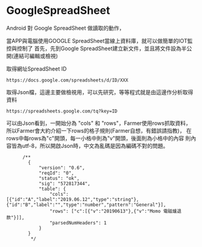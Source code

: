 # GoogleSpreadSheet
Android 對 Google SpreadSheet 做讀取的動作，


當APP與電腦使用GOOGLE SpreadSheet當線上資料庫，就可以做簡單的IOT監控與控制了
首先，先到Google SpreadSheet建立新文件，並且將文件設為半公開(連結可編輯或檢視)



取得網址SpreadSheet ID
  
    https://docs.google.com/spreadsheets/d/ID/XXX


取得Json檔，這邊主要做檢視用，可以先研究，等等程式就是由這邊作分析取得資料

    https://spreadsheets.google.com/tq?key=ID



可以由Json看到，一開始分為 "cols" 和 "rows"，Farmer使用rows抓取資料，
所以Farmer會大約介紹一下rows的格子規則(Farmer自想，有錯誤請指教)，
在rows中每rows為"c"開頭，每一小格中則為"v"開頭，後面則為小格中的內容
則內容皆為utf-8，所以開啟Json時，中文為亂碼是因為編碼不對的問題。

          /**
            {
                "version": "0.6",
                "reqId": "0",
                "status": "ok",
                "sig": "572817344",
                "table": {
                    "cols": [{"id":"A","label":"2019.06.12","type":"string"},{"id":"B","label":"","type":"number","pattern":"General"}],
                    "rows": ["c":[{"v":"20190613"},{"v":"Momo 電磁爐退款"}]],
                    "parsedNumHeaders": 1
                }
            }
             */
